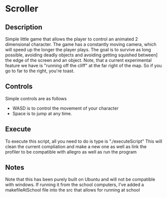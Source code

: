 Scroller
==============================================

Description
---------------------------------------------
Simple little game that allows the player to control an animated
2 dimensional character. The game has a constantly moving camera, which
will speed up the longer the player plays. The goal is to survive as long
possible, avoiding deadly objects and avoiding getting squished between]
the edge of the screen and an object. Note, that a current experimental
feature we have is "running off the cliff" at the far right of the map.
So if you go to far to the right, you're toast.

Controls
------------------------------------------------
Simple controls are as follows

- WASD is to control the movement of your character
- Space is to jump at any time.

Execute
-----------------------------------------------------
To execute this script, all you need to do is type is "./executeScript"
This will clean the current compliation and make a new one as well as link
the profiler to be compatible with allegro as well as run the program

Notes
-----------------------------------------------------------
Note that this has been purely built on Ubuntu and will not be
compatible with windows. If running it from the school computers, I've
added a makefileAtSchool file into the src that allows for running at
school
